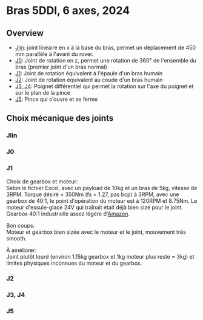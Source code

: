 # Bras 5DDl, 6 axes, 2024

## Overview

- [Jlin](#jlin): joint linéaire en x à la base du bras, permet un déplacement de 450 mm parallèle à l'avant du rover.
- [J0](#j0): Joint de rotation en z, permet une rotation de 360° de l'ensemble du bras (premier joint d'un bras normal)
- [J1](#j1): Joint de rotation équivalent à l'épaule d'un bras humain
- [J2](#j2): Joint de rotation équivalent au coude d'un bras humain
- [J3, J4](#j3-j4): Poignet différentiel qui permet la rotation sur l'axe du poignet et sur le plan de la pince
- [J5](#j5): Pince qui s'ouvre et se ferme

## Choix mécanique des joints

### Jlin

### J0

### J1

Choix de gearbox et moteur: <br>
Selon le fichier Excel, avec un payload de 10kg et un bras de 5kg, vitesse de 3RPM. Torque désiré = 350Nm (fs = 1.27, pas bcp) à 3RPM, avec une gearbox de 40:1, le point d'opération du moteur est à 120RPM et 8.75Nm. Le moteur d'essuie-glace 24V qui traînait était déjà bien sizé pour le joint. Gearbox 40:1 industrielle assez légère d'[Amazon](https://www.amazon.ca/-/fr/CNCTOPBAOS-NMRV030-R%C3%A9ducteur-vitesse-sans/dp/B09JNX9NH1?pd_rd_w=ieJzW&content-id=amzn1.sym.d66add78-05b0-4a3d-9404-5c9bc639cee0&pf_rd_p=d66add78-05b0-4a3d-9404-5c9bc639cee0&pf_rd_r=RMAV0PH891WQFF3QXR3Z&pd_rd_wg=xYh5F&pd_rd_r=574abcfb-23b4-450d-b03c-767a56e2bec0&pd_rd_i=B09JNX9NH1&ref_=pd_bap_d_grid_rp_0_1_ec_pd_hp_d_atf_rp_2_i&th=1 "Geabox NMRV030").

Bon coups:<br>
Moteur et gearbox bien sizée avec le moteur et le joint, mouvement très smooth.

À améliorer: <br>
Joint plutôt lourd (environ 1.15kg gearbox et 1kg moteur plus reste = 3kg) et limites physiques inconnues du moteur et du gearbox.

### J2

### J3, J4

### J5
